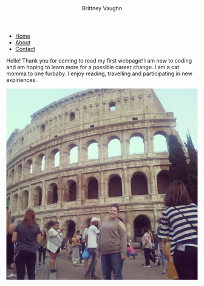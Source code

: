 <!DOCTYPE html>
  <html>
  <body>
  <header> Brittney Vaughn </header>
  <nav>
  <ul>
    <li><a href="index.html,">Home</a></li>
    <li><a href="about.html">About</a></li>
    <li><a href="contact.html">Contact</a></li>
  </ul>
  </nav>
  <p> Hello!  Thank you for coming to read my first webpage! I am new to coding and am hoping to learn more for a possible career change.  I am a cat momma to one furbaby.  I enjoy reading, travelling and participating in new expiriences. </p>
  <img src= "21457975_933370393478737_878973440110008526_o.jpg" />
  </body>
 </html>
